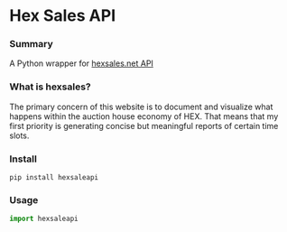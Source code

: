 # Hex Sales API
### Summary
A Python wrapper for [hexsales.net API](https://api.hexsales.net/docs/)
### What is hexsales?
The primary concern of this website is to document and visualize what happens within the auction house economy of HEX. That means that my first priority is generating concise but meaningful reports of certain time slots.

### Install

```
pip install hexsaleapi
```
### Usage


```python
import hexsaleapi
```

